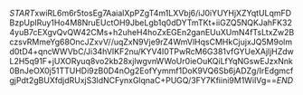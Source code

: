 $START$xwiRL6m6r5tosEg7AaialXpPZgT4m1LXVbj6/iJ0iYUYHjXZYqtULqmFDBzpUpIRuy1Ho4M8NruEUctOH9JbeLgb1q0dDYTmTKt+iiGZQ5NQKJahFK324yuB7cEXgvQvQW42CMs+h2uheH4hoZxEGEn2ganEUuXUmN4fTsLtxZw2BczsvRMmeYg68OncJZxvV//uqZxN9Vje9rZ4WmVlHqsCMHkCjujxJQ5M9olmd0tD4+qncWWVbC/Ji34hVlKF2nu/KYV4I0TPwRcM6G381vfGYUeXAjljHZdwL2H5q91F+jUXORyuq8vo2kb28xjlwgvnWWoUr0ieOuKQiLfYqNGswEJzxNnk0BnJeOX0j51TTUHDi9zB0D4nOg2EofYymmf1DoK9VQ6Sb6jADZg/IrEdgmcfgjPdt2gBUXfdjdRUxjS3ldNCFynxGlqnaC+PUGQ/3FY7Kfiini9M1WiIVg==$END$